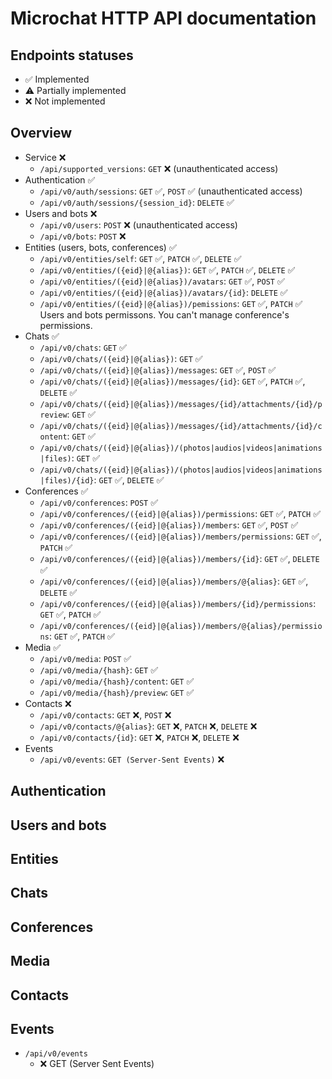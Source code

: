# Microchat HTTP API documentation

## Endpoints statuses

- ✅ Implemented
- ⚠️ Partially implemented
- ❌ Not implemented

## Overview

- Service ❌
  - `/api/supported_versions`: `GET` ❌ (unauthenticated access)
- Authentication ✅
  - `/api/v0/auth/sessions`: `GET` ✅, `POST` ✅ (unauthenticated access)
  - `/api/v0/auth/sessions/{session_id}`: `DELETE` ✅
- Users and bots ❌
  - `/api/v0/users`: `POST` ❌ (unauthenticated access)
  - `/api/v0/bots`: `POST` ❌
- Entities (users, bots, conferences) ✅
  - `/api/v0/entities/self`: `GET` ✅, `PATCH` ✅, `DELETE` ✅
  - `/api/v0/entities/({eid}|@{alias})`: `GET` ✅, `PATCH` ✅, `DELETE` ✅
  - `/api/v0/entities/({eid}|@{alias})/avatars`: `GET` ✅, `POST` ✅
  - `/api/v0/entities/({eid}|@{alias})/avatars/{id}`: `DELETE` ✅
  - `/api/v0/entities/({eid}|@{alias})/pemissions`: `GET` ✅, `PATCH` ✅
    Users and bots permissons. You can't manage conference's permissions.
- Chats ✅
  - `/api/v0/chats`: `GET` ✅
  - `/api/v0/chats/({eid}|@{alias})`: `GET` ✅
  - `/api/v0/chats/({eid}|@{alias})/messages`: `GET` ✅, `POST` ✅
  - `/api/v0/chats/({eid}|@{alias})/messages/{id}`: `GET` ✅, `PATCH` ✅, `DELETE` ✅
  - `/api/v0/chats/({eid}|@{alias})/messages/{id}/attachments/{id}/preview`: `GET` ✅
  - `/api/v0/chats/({eid}|@{alias})/messages/{id}/attachments/{id}/content`: `GET` ✅
  - `/api/v0/chats/({eid}|@{alias})/(photos|audios|videos|animations|files)`: `GET` ✅
  - `/api/v0/chats/({eid}|@{alias})/(photos|audios|videos|animations|files)/{id}`: `GET` ✅, `DELETE` ✅
- Conferences ✅
  - `/api/v0/conferences`: `POST` ✅
  - `/api/v0/conferences/({eid}|@{alias})/permissions`: `GET` ✅, `PATCH` ✅
  - `/api/v0/conferences/({eid}|@{alias})/members`: `GET` ✅, `POST` ✅
  - `/api/v0/conferences/({eid}|@{alias})/members/permissions`: `GET` ✅, `PATCH` ✅
  - `/api/v0/conferences/({eid}|@{alias})/members/{id}`: `GET` ✅, `DELETE` ✅
  - `/api/v0/conferences/({eid}|@{alias})/members/@{alias}`: `GET` ✅, `DELETE` ✅
  - `/api/v0/conferences/({eid}|@{alias})/members/{id}/permissions`: `GET` ✅, `PATCH` ✅
  - `/api/v0/conferences/({eid}|@{alias})/members/@{alias}/permissions`: `GET` ✅, `PATCH` ✅
- Media ✅
  - `/api/v0/media`: `POST` ✅
  - `/api/v0/media/{hash}`: `GET` ✅
  - `/api/v0/media/{hash}/content`: `GET` ✅
  - `/api/v0/media/{hash}/preview`: `GET` ✅
- Contacts ❌
  - `/api/v0/contacts`: `GET` ❌, `POST` ❌
  - `/api/v0/contacts/@{alias}`: `GET` ❌, `PATCH` ❌, `DELETE` ❌
  - `/api/v0/contacts/{id}`: `GET` ❌, `PATCH` ❌, `DELETE` ❌
- Events
  - `/api/v0/events`: `GET (Server-Sent Events)` ❌

## Authentication

## Users and bots

## Entities

## Chats

## Conferences

## Media

## Contacts

## Events

- `/api/v0/events`
  - ❌ GET (Server Sent Events)
